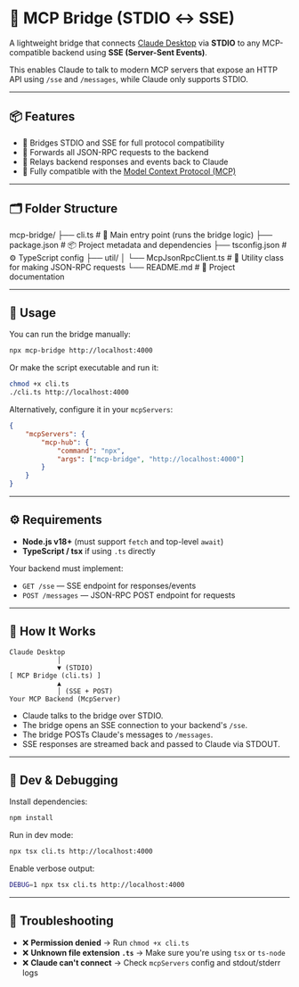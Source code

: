 # 🔌 MCP Bridge (STDIO ↔ SSE)

A lightweight bridge that connects [Claude Desktop](https://www.anthropic.com/index/claude-desktop) via **STDIO** to any MCP-compatible backend using **SSE (Server-Sent Events)**.

This enables Claude to talk to modern MCP servers that expose an HTTP API using `/sse` and `/messages`, while Claude only supports STDIO.

---

## 📦 Features

- 🌉 Bridges STDIO and SSE for full protocol compatibility
- 📨 Forwards all JSON-RPC requests to the backend
- 🔁 Relays backend responses and events back to Claude
- 🔧 Fully compatible with the [Model Context Protocol (MCP)](https://modelcontextprotocol.io)

---

## 🗂️ Folder Structure

mcp-bridge/
├── cli.ts               # 🧠 Main entry point (runs the bridge logic)
├── package.json         # 📦 Project metadata and dependencies
├── tsconfig.json        # ⚙️ TypeScript config
├── util/
│   └── McpJsonRpcClient.ts  # 🔧 Utility class for making JSON-RPC requests
└── README.md            # 📖 Project documentation

---

## 🚀 Usage

You can run the bridge manually:

```bash
npx mcp-bridge http://localhost:4000
```

Or make the script executable and run it:

```bash
chmod +x cli.ts
./cli.ts http://localhost:4000
```

Alternatively, configure it in your `mcpServers`:

```json
{
    "mcpServers": {
        "mcp-hub": {
            "command": "npx",
            "args": ["mcp-bridge", "http://localhost:4000"]
        }
    }
}
```

---

## ⚙️ Requirements

- **Node.js v18+** (must support `fetch` and top-level `await`)
- **TypeScript / tsx** if using `.ts` directly

Your backend must implement:

- `GET /sse` — SSE endpoint for responses/events
- `POST /messages` — JSON-RPC POST endpoint for requests

---

## 🧠 How It Works

```plaintext
Claude Desktop
            │
            ▼ (STDIO)
[ MCP Bridge (cli.ts) ]
            ▲
            │ (SSE + POST)
Your MCP Backend (McpServer)
```

- Claude talks to the bridge over STDIO.
- The bridge opens an SSE connection to your backend's `/sse`.
- The bridge POSTs Claude's messages to `/messages`.
- SSE responses are streamed back and passed to Claude via STDOUT.

---

## 🧪 Dev & Debugging

Install dependencies:

```bash
npm install
```

Run in dev mode:

```bash
npx tsx cli.ts http://localhost:4000
```

Enable verbose output:

```bash
DEBUG=1 npx tsx cli.ts http://localhost:4000
```

---

## 🧯 Troubleshooting

- ❌ **Permission denied** → Run `chmod +x cli.ts`
- ❌ **Unknown file extension `.ts`** → Make sure you're using `tsx` or `ts-node`
- ❌ **Claude can't connect** → Check `mcpServers` config and stdout/stderr logs
